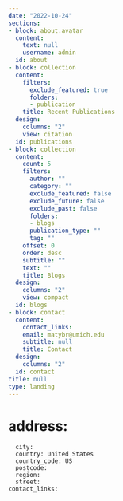 ```yaml
---
date: "2022-10-24"
sections:
- block: about.avatar
  content:
    text: null
    username: admin
  id: about
- block: collection
  content:
    filters:
      exclude_featured: true
      folders:
      - publication
    title: Recent Publications
  design:
    columns: "2"
    view: citation
  id: publications
- block: collection
  content:
    count: 5
    filters:
      author: ""
      category: ""
      exclude_featured: false
      exclude_future: false
      exclude_past: false
      folders:
      - blogs
      publication_type: ""
      tag: ""
    offset: 0
    order: desc
    subtitle: ""
    text: ""
    title: Blogs
  design:
    columns: "2"
    view: compact
  id: blogs
- block: contact
  content:
    contact_links:
    email: matybr@umich.edu
    subtitle: null
    title: Contact
  design:
    columns: "2"
  id: contact
title: null
type: landing
---
```



   # address:
      city:
      country: United States
      country_code: US
      postcode: 
      region: 
      street: 
    contact_links: